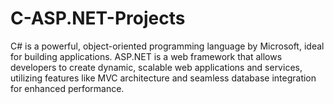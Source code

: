 # C-ASP.NET-Projects
C# is a powerful, object-oriented programming language by Microsoft, ideal for building applications. ASP.NET is a web framework that allows developers to create dynamic, scalable web applications and services, utilizing features like MVC architecture and seamless database integration for enhanced performance.
